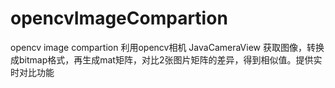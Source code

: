 # opencvImageCompartion
opencv image compartion
利用opencv相机 JavaCameraView 获取图像，转换成bitmap格式，再生成mat矩阵，对比2张图片矩阵的差异，得到相似值。提供实时对比功能
